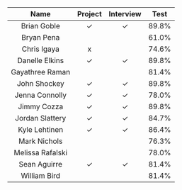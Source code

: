 
Name            | Project | Interview | Test |
:--------------:|:-------:|:---------:|:----:|
Brian Goble     |✓        |✓          |89.8% |
Bryan Pena      |         |          |61.0% |
Chris Igaya     |x         |          |74.6% |
Danelle Elkins  |✓        |✓          |89.8% |
Gayathree Raman |         |          |81.4% |
John Shockey    |✓        |✓          |89.8% |
Jenna Connolly  |✓        |✓          |78.0% |
Jimmy Cozza     |✓        |✓          |89.8% |
Jordan Slattery |✓        |✓          |84.7% |
Kyle Lehtinen   |✓        |✓          |86.4% |
Mark Nichols    |         |          |76.3% |
Melissa Rafalski|         |          |78.0% |
Sean Aguirre    |✓        |✓          |81.4% |
William Bird    |         |          |81.4% |
